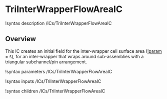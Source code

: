 # TriInterWrapperFlowAreaIC

!syntax description /ICs/TriInterWrapperFlowAreaIC

## Overview

<!-- -->

This IC creates an initial field for the inter-wrapper cell surface area ([!param](/ICs/TriInterWrapperFlowAreaIC/variable) = `S`), for an inter-wrapper that wraps around sub-assemblies with a triangular subchannel/pin arrangement.

!syntax parameters /ICs/TriInterWrapperFlowAreaIC

!syntax inputs /ICs/TriInterWrapperFlowAreaIC

!syntax children /ICs/TriInterWrapperFlowAreaIC
